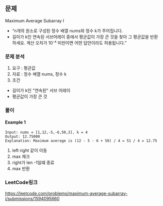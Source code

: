 ## 문제 
Maximum Average Subarray I
- “n개의 원소로 구성된 정수 배열 nums와 정수 k가 주어집니다.
- 길이가 k인 연속된 서브어레이 중에서 평균값이 가장 큰 것을 찾아 그 평균값을 반환하세요. 계산 오차가 10⁻⁵ 미만이면 어떤 답안이라도 허용됩니다.”

### 문제 분석

1. 요구 : 평균값
2. 자료 : 정수 배열 nums, 정수 k
3. 조건 
- 길이가 k인 "연속된" 서브 어레이
- 평균값이 가장 큰 것


### 풀이

#### Example 1
~~~text
Input: nums = [1,12,-5,-6,50,3], k = 4
Output: 12.75000
Explanation: Maximum average is (12 - 5 - 6 + 50) / 4 = 51 / 4 = 12.75
~~~~

1. left right 같이 이동
2. max 체크 
3. right가 len -1일떄 종료
4. max 반환


### LeetCode링크

https://leetcode.com/problems/maximum-average-subarray-i/submissions/1594095660